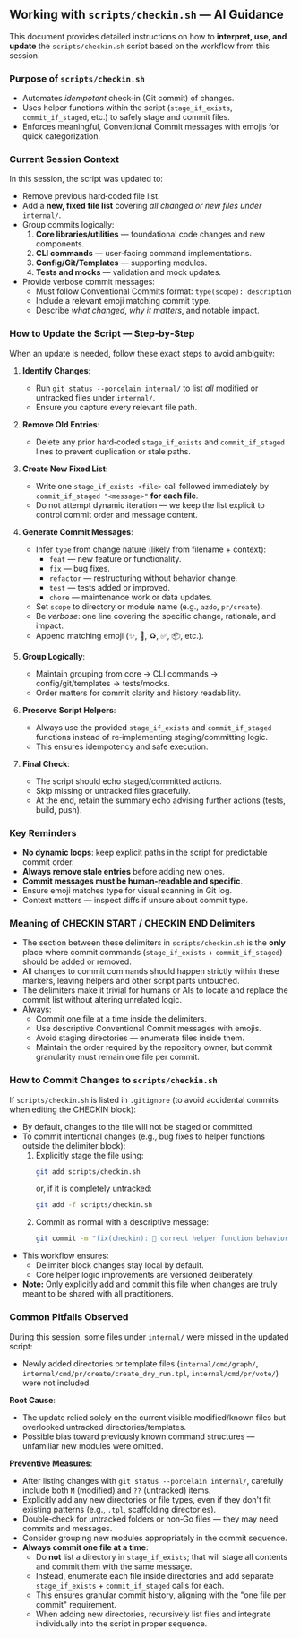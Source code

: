 ## Working with `scripts/checkin.sh` — AI Guidance

This document provides detailed instructions on how to **interpret, use, and update** the `scripts/checkin.sh` script based on the workflow from this session.

### Purpose of `scripts/checkin.sh`
- Automates *idempotent* check‑in (Git commit) of changes.
- Uses helper functions within the script (`stage_if_exists`, `commit_if_staged`, etc.) to safely stage and commit files.
- Enforces meaningful, Conventional Commit messages with emojis for quick categorization.

### Current Session Context
In this session, the script was updated to:
- Remove previous hard‑coded file list.
- Add a **new, fixed file list** covering *all changed or new files under* `internal/`.
- Group commits logically:
  1. **Core libraries/utilities** — foundational code changes and new components.
  2. **CLI commands** — user‑facing command implementations.
  3. **Config/Git/Templates** — supporting modules.
  4. **Tests and mocks** — validation and mock updates.
- Provide verbose commit messages:
  - Must follow Conventional Commits format: `type(scope): description`
  - Include a relevant emoji matching commit type.
  - Describe *what changed*, *why it matters*, and notable impact.

### How to Update the Script — Step‑by‑Step
When an update is needed, follow these exact steps to avoid ambiguity:

1. **Identify Changes**:
   - Run `git status --porcelain internal/` to list *all* modified or untracked files under `internal/`.
   - Ensure you capture every relevant file path.

2. **Remove Old Entries**:
   - Delete any prior hard‑coded `stage_if_exists` and `commit_if_staged` lines to prevent duplication or stale paths.

3. **Create New Fixed List**:
   - Write one `stage_if_exists <file>` call followed immediately by `commit_if_staged "<message>"` **for each file**.
   - Do not attempt dynamic iteration — we keep the list explicit to control commit order and message content.

4. **Generate Commit Messages**:
   - Infer `type` from change nature (likely from filename + context):
     * `feat` — new feature or functionality.
     * `fix` — bug fixes.
     * `refactor` — restructuring without behavior change.
     * `test` — tests added or improved.
     * `chore` — maintenance work or data updates.
   - Set `scope` to directory or module name (e.g., `azdo`, `pr/create`).
   - Be *verbose*: one line covering the specific change, rationale, and impact.
   - Append matching emoji (✨, 🐛, ♻️, ✅, 📦, etc.).

5. **Group Logically**:
   - Maintain grouping from core → CLI commands → config/git/templates → tests/mocks.
   - Order matters for commit clarity and history readability.

6. **Preserve Script Helpers**:
   - Always use the provided `stage_if_exists` and `commit_if_staged` functions instead of re‑implementing staging/committing logic.
   - This ensures idempotency and safe execution.

7. **Final Check**:
   - The script should echo staged/committed actions.
   - Skip missing or untracked files gracefully.
   - At the end, retain the summary echo advising further actions (tests, build, push).

### Key Reminders
- **No dynamic loops**: keep explicit paths in the script for predictable commit order.
- **Always remove stale entries** before adding new ones.
- **Commit messages must be human‑readable and specific**.
- Ensure emoji matches type for visual scanning in Git log.
- Context matters — inspect diffs if unsure about commit type.

### Meaning of CHECKIN START / CHECKIN END Delimiters
- The section between these delimiters in `scripts/checkin.sh` is the **only** place where commit commands (`stage_if_exists` + `commit_if_staged`) should be added or removed.
- All changes to commit commands should happen strictly within these markers, leaving helpers and other script parts untouched.
- The delimiters make it trivial for humans or AIs to locate and replace the commit list without altering unrelated logic.
- Always:
  * Commit one file at a time inside the delimiters.
  * Use descriptive Conventional Commit messages with emojis.
  * Avoid staging directories — enumerate files inside them.
  * Maintain the order required by the repository owner, but commit granularity must remain one file per commit.

### How to Commit Changes to `scripts/checkin.sh`
If `scripts/checkin.sh` is listed in `.gitignore` (to avoid accidental commits when editing the CHECKIN block):
- By default, changes to the file will not be staged or committed.
- To commit intentional changes (e.g., bug fixes to helper functions outside the delimiter block):
  1. Explicitly stage the file using:
     ```bash
     git add scripts/checkin.sh
     ```
     or, if it is completely untracked:
     ```bash
     git add -f scripts/checkin.sh
     ```
  2. Commit as normal with a descriptive message:
     ```bash
     git commit -m "fix(checkin): 🐛 correct helper function behavior in commit script"
     ```
- This workflow ensures:
  * Delimiter block changes stay local by default.
  * Core helper logic improvements are versioned deliberately.
- **Note:** Only explicitly add and commit this file when changes are truly meant to be shared with all practitioners.

### Common Pitfalls Observed
During this session, some files under `internal/` were missed in the updated script:
- Newly added directories or template files (`internal/cmd/graph/`, `internal/cmd/pr/create/create_dry_run.tpl`, `internal/cmd/pr/vote/`) were not included.

**Root Cause**:
- The update relied solely on the current visible modified/known files but overlooked untracked directories/templates.
- Possible bias toward previously known command structures — unfamiliar new modules were omitted.

**Preventive Measures**:
- After listing changes with `git status --porcelain internal/`, carefully include both `M` (modified) and `??` (untracked) items.
- Explicitly add any new directories or file types, even if they don't fit existing patterns (e.g., `.tpl`, scaffolding directories).
- Double‑check for untracked folders or non‑Go files — they may need commits and messages.
- Consider grouping new modules appropriately in the commit sequence.
- **Always commit one file at a time**:
  - Do **not** list a directory in `stage_if_exists`; that will stage all contents and commit them with the same message.
  - Instead, enumerate each file inside directories and add separate `stage_if_exists` + `commit_if_staged` calls for each.
  - This ensures granular commit history, aligning with the "one file per commit" requirement.
  - When adding new directories, recursively list files and integrate individually into the script in proper sequence.
